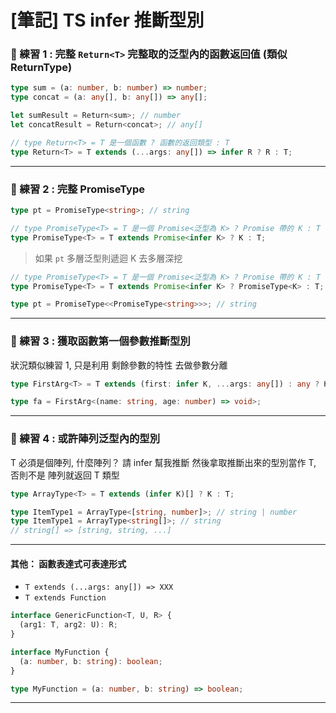 # [筆記] TS infer 推斷型別

### 🌋 練習 1 : 完整 `Return<T>` 完整取的泛型內的函數返回值 (類似 ReturnType)

```typescript
type sum = (a: number, b: number) => number;
type concat = (a: any[], b: any[]) => any[];

let sumResult = Return<sum>; // number
let concatResult = Return<concat>; // any[]
```

```typescript
// type Return<T> = T 是一個函數 ? 函數的返回類型 : T
type Return<T> = T extends (...args: any[]) => infer R ? R : T;
```

---

### 🌋 練習 2 : 完整 PromiseType<T>

```typescript
type pt = PromiseType<string>; // string
```

```typescript
// type PromiseType<T> = T 是一個 Promise<泛型為 K> ? Promise 帶的 K : T
type PromiseType<T> = T extends Promise<infer K> ? K : T;
```

> 如果 `pt` 多層泛型則遞迴 K 去多層深挖

```typescript
// type PromiseType<T> = T 是一個 Promise<泛型為 K> ? Promise 帶的 K : T
type PromiseType<T> = T extends Promise<infer K> ? PromiseType<K> : T;

type pt = PromiseType<<PromiseType<string>>>; // string
```

---

### 🌋 練習 3 : 獲取函數第一個參數推斷型別

狀況類似練習 1, 只是利用 剩餘參數的特性 去做參數分離

```typescript
type FirstArg<T> = T extends (first: infer K, ...args: any[]) : any ? K : T

type fa = FirstArg<(name: string, age: number) => void>;
```

---

### 🌋 練習 4 : 或許陣列泛型內的型別

T 必須是個陣列, 什麼陣列？ 請 infer 幫我推斷
然後拿取推斷出來的型別當作 T, 否則不是 陣列就返回 T 類型

```typescript
type ArrayType<T> = T extends (infer K)[] ? K : T;

type ItemType1 = ArrayType<[string, number]>; // string | number
type ItemType1 = ArrayType<string[]>; // string
// string[] => [string, string, ...]
```

---

#### 其他： 函數表達式可表達形式

- `T extends (...args: any[]) => XXX `
- `T extends Function`

```typescript
interface GenericFunction<T, U, R> {
  (arg1: T, arg2: U): R;
}

interface MyFunction {
  (a: number, b: string): boolean;
}

type MyFunction = (a: number, b: string) => boolean;
```

---
